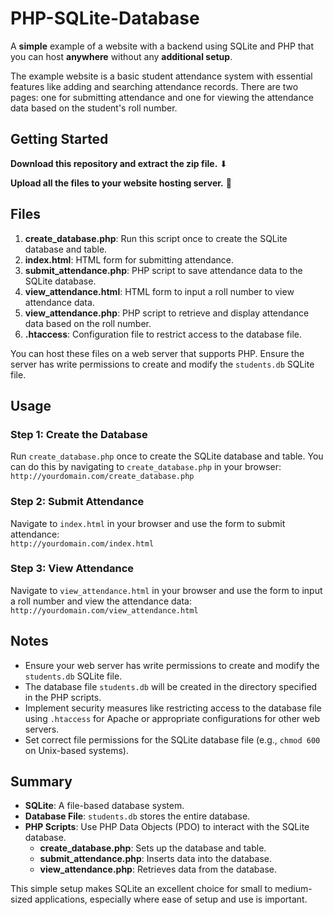 # PHP-SQLite-Database

A **simple** example of a website with a backend using SQLite and PHP that you can host **anywhere** without any **additional setup**.

The example website is a basic student attendance system with essential features like adding and searching attendance records. There are two pages: one for submitting attendance and one for viewing the attendance data based on the student's roll number.

## Getting Started

**Download this repository and extract the zip file.** ⬇

**Upload all the files to your website hosting server.** 🚀

## Files

1. **create_database.php**: Run this script once to create the SQLite database and table.
2. **index.html**: HTML form for submitting attendance.
3. **submit_attendance.php**: PHP script to save attendance data to the SQLite database.
4. **view_attendance.html**: HTML form to input a roll number to view attendance data.
5. **view_attendance.php**: PHP script to retrieve and display attendance data based on the roll number.
6. **.htaccess**: Configuration file to restrict access to the database file.

You can host these files on a web server that supports PHP. Ensure the server has write permissions to create and modify the `students.db` SQLite file.

## Usage


### Step 1: Create the Database

Run `create_database.php` once to create the SQLite database and table. You can do this by navigating to `create_database.php` in your browser: <br/>
`http://yourdomain.com/create_database.php`

### Step 2: Submit Attendance

Navigate to `index.html` in your browser and use the form to submit attendance:<br/> `http://yourdomain.com/index.html`

### Step 3: View Attendance

Navigate to `view_attendance.html` in your browser and use the form to input a roll number and view the attendance data: <br/>`http://yourdomain.com/view_attendance.html`
<br/>


## Notes

- Ensure your web server has write permissions to create and modify the `students.db` SQLite file.
- The database file `students.db` will be created in the directory specified in the PHP scripts.
- Implement security measures like restricting access to the database file using `.htaccess` for Apache or appropriate configurations for other web servers.
- Set correct file permissions for the SQLite database file (e.g., `chmod 600` on Unix-based systems).


## Summary

- **SQLite**: A file-based database system.
- **Database File**: `students.db` stores the entire database.
- **PHP Scripts**: Use PHP Data Objects (PDO) to interact with the SQLite database.
  - **create_database.php**: Sets up the database and table.
  - **submit_attendance.php**: Inserts data into the database.
  - **view_attendance.php**: Retrieves data from the database.

This simple setup makes SQLite an excellent choice for small to medium-sized applications, especially where ease of setup and use is important.
